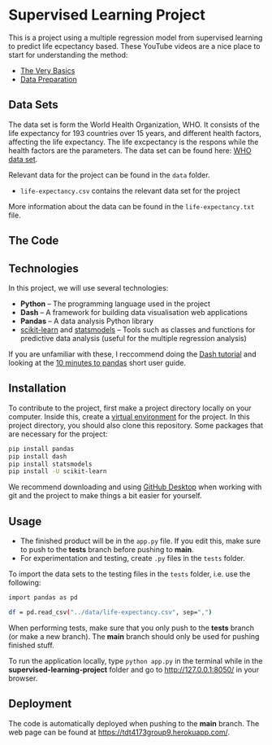 # Supervised Learning Project

This is a project using a multiple regression model from supervised learning to predict life ecpectancy based. These YouTube videos are a nice place to start for understanding the method:
- [The Very Basics]
- [Data Preparation]



## Data Sets

The data set is form the World Health Organization, WHO. It consists of the life expectancy for 193 countries over 15 years, and different health factors, affecting the life expectancy. The life excpectancy is the respons while the health factors are the parameters. The data set can be found here: [WHO data set].

Relevant data for the project can be found in the `data` folder.
- `life-expectancy.csv` contains the relevant data set for the project

More information about the data can be found in the `life-expectancy.txt` file.

## The Code



## Technologies
In this project, we will use several technologies:

- **Python** – The programming language used in the project
- **Dash** – A framework for building data visualisation web applications
- **Pandas** – A data analysis Python library
- [scikit-learn] and [statsmodels] – Tools such as classes and functions for predictive data analysis (useful for the multiple regression analysis)

If you are unfamiliar with these, I reccommend doing the [Dash tutorial] and looking at the [10 minutes to pandas] short user guide.


## Installation

To contribute to the project, first make a project directory locally on your computer. Inside this, create a [virtual environment] for the project. In this project directory, you should also clone this repository. Some packages that are necessary for the project:

```sh
pip install pandas
pip install dash
pip install statsmodels
pip install -U scikit-learn
```

We recommend downloading and using [GitHub Desktop] when working with git and the project to make things a bit easier for yourself.


## Usage

- The finished product will be in the `app.py` file. If you edit this, make sure to push to the **tests** branch before pushing to **main**.
- For experimentation and testing, create `.py` files in the `tests` folder.

To import the data sets to the testing files in the `tests` folder, i.e. use the following:

```sh
import pandas as pd

df = pd.read_csv("../data/life-expectancy.csv", sep=",")
```

When performing tests, make sure that you only push to the **tests** branch (or make a new branch). The **main** branch should only be used for pushing finished stuff.

To run the application locally, type `python app.py` in the terminal while in the **supervised-learning-project** folder and go to http://127.0.0.1:8050/ in your browser.


## Deployment

The code is automatically deployed when pushing to the **main** branch. The web page can be found at https://tdt4173group9.herokuapp.com/.



[The Very Basics]: <https://www.youtube.com/watch?v=dQNpSa-bq4M>
[Data Preparation]: <https://www.youtube.com/watch?v=2I_AYIECCOQ&list=TLPQMTkxMDIwMjCcYgA12J8jGg&index=2>
[10 minutes to pandas]: <https://pandas.pydata.org/pandas-docs/stable/user_guide/10min.html#min>
[Dash tutorial]: <http://dash.plotly.com/installation>
[scikit-learn]: <https://scikit-learn.org/stable/>
[statsmodels]: <https://www.statsmodels.org/stable/index.html>
[virtual environment]: <https://www.geeksforgeeks.org/python-virtual-environment/>
[GitHub Desktop]: <https://desktop.github.com/>
[WHO data set]: <https://www.kaggle.com/kumarajarshi/life-expectancy-who?fbclid=IwAR1NONmZtX8ZlR_I3sZBL04069sSHin8VPVsoN3lJehHfnBK0eKXpbEz3-U>
[website]: <https://tdt4173group9.herokuapp.com/?fbclid=IwAR1BJ5zThOdZ7-g9beNDz3npOeuufJNnWbRmwfDNVxlwD2DuoEwi5lUlsJk>
